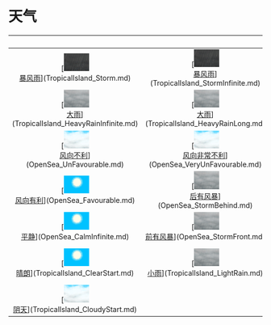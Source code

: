 # 天气  
<br>  |  <br>  |  <br>  |  <br>  
 :----:    |   :----:    |   :----:    |   :----:    
[<img decoding="async" src="Sprite/WeatherStorm_0.png" href="a.md" style="max-width:50px;max-height:50px;"><br>[暴风雨](TropicalIsland_Storm.md)](TropicalIsland_Storm.md)  |  [<img decoding="async" src="Sprite/WeatherStorm_0.png" href="a.md" style="max-width:50px;max-height:50px;"><br>[暴风雨](TropicalIsland_StormInfinite.md)](TropicalIsland_StormInfinite.md)  |  [<img decoding="async" src="Sprite/WeatherStorm_0.png" href="a.md" style="max-width:50px;max-height:50px;"><br>[暴风雨](TropicalIsland_StormStart.md)](TropicalIsland_StormStart.md)  |  [<img decoding="async" src="Sprite/WeatherHeavyRain_0.png" href="a.md" style="max-width:50px;max-height:50px;"><br>[大雨](TropicalIsland_HeavyRain.md)](TropicalIsland_HeavyRain.md)  
[<img decoding="async" src="Sprite/WeatherHeavyRain_0.png" href="a.md" style="max-width:50px;max-height:50px;"><br>[大雨](TropicalIsland_HeavyRainInfinite.md)](TropicalIsland_HeavyRainInfinite.md)  |  [<img decoding="async" src="Sprite/WeatherHeavyRain_0.png" href="a.md" style="max-width:50px;max-height:50px;"><br>[大雨](TropicalIsland_HeavyRainLong.md)](TropicalIsland_HeavyRainLong.md)  |  [<img decoding="async" src="Sprite/WeatherHeavyRain_0.png" href="a.md" style="max-width:50px;max-height:50px;"><br>[大雨](TropicalIsland_HeavyRainStart.md)](TropicalIsland_HeavyRainStart.md)  |  [<img decoding="async" src="Sprite/WeatherPartiallyCloudy_0.png" href="a.md" style="max-width:50px;max-height:50px;"><br>[多云](TropicalIsland_PartiallyCloudy.md)](TropicalIsland_PartiallyCloudy.md)  
[<img decoding="async" src="Sprite/WeatherCloudy_0.png" href="a.md" style="max-width:50px;max-height:50px;"><br>[风向不利](OpenSea_UnFavourable.md)](OpenSea_UnFavourable.md)  |  [<img decoding="async" src="Sprite/WeatherCloudy_0.png" href="a.md" style="max-width:50px;max-height:50px;"><br>[风向非常不利](OpenSea_VeryUnFavourable.md)](OpenSea_VeryUnFavourable.md)  |  [<img decoding="async" src="Sprite/WeatherClear_0.png" href="a.md" style="max-width:50px;max-height:50px;"><br>[风向非常有利](OpenSea_VeryFavourable.md)](OpenSea_VeryFavourable.md)  |  [<img decoding="async" src="Sprite/WeatherClear_0.png" href="a.md" style="max-width:50px;max-height:50px;"><br>[风向非常有利](OpenSea_VeryFavourableInfinite.md)](OpenSea_VeryFavourableInfinite.md)  
[<img decoding="async" src="Sprite/WeatherClear_0.png" href="a.md" style="max-width:50px;max-height:50px;"><br>[风向有利](OpenSea_Favourable.md)](OpenSea_Favourable.md)  |  [<img decoding="async" src="Sprite/WeatherHeavyRain_0.png" href="a.md" style="max-width:50px;max-height:50px;"><br>[后有风暴](OpenSea_StormBehind.md)](OpenSea_StormBehind.md)  |  [<img decoding="async" src="Sprite/WeatherHeavyRain_0.png" href="a.md" style="max-width:50px;max-height:50px;"><br>[后有风暴](OpenSea_StormBehindInfinite.md)](OpenSea_StormBehindInfinite.md)  |  [<img decoding="async" src="Sprite/WeatherClear_0.png" href="a.md" style="max-width:50px;max-height:50px;"><br>[平静](OpenSea_Calm.md)](OpenSea_Calm.md)  
[<img decoding="async" src="Sprite/WeatherClear_0.png" href="a.md" style="max-width:50px;max-height:50px;"><br>[平静](OpenSea_CalmInfinite.md)](OpenSea_CalmInfinite.md)  |  [<img decoding="async" src="Sprite/WeatherHeavyRain_0.png" href="a.md" style="max-width:50px;max-height:50px;"><br>[前有风暴](OpenSea_StormFront.md)](OpenSea_StormFront.md)  |  [<img decoding="async" src="Sprite/WeatherClear_0.png" href="a.md" style="max-width:50px;max-height:50px;"><br>[晴朗](TropicalIsland_Clear.md)](TropicalIsland_Clear.md)  |  [<img decoding="async" src="Sprite/WeatherClear_0.png" href="a.md" style="max-width:50px;max-height:50px;"><br>[晴朗](TropicalIsland_ClearInfinite.md)](TropicalIsland_ClearInfinite.md)  
[<img decoding="async" src="Sprite/WeatherClear_0.png" href="a.md" style="max-width:50px;max-height:50px;"><br>[晴朗](TropicalIsland_ClearStart.md)](TropicalIsland_ClearStart.md)  |  [<img decoding="async" src="Sprite/WeatherHeavyRain_0.png" href="a.md" style="max-width:50px;max-height:50px;"><br>[小雨](TropicalIsland_LightRain.md)](TropicalIsland_LightRain.md)  |  [<img decoding="async" src="Sprite/WeatherHeavyRain_0.png" href="a.md" style="max-width:50px;max-height:50px;"><br>[小雨](TropicalIsland_LightRainStart.md)](TropicalIsland_LightRainStart.md)  |  [<img decoding="async" src="Sprite/WeatherCloudy_0.png" href="a.md" style="max-width:50px;max-height:50px;"><br>[阴天](TropicalIsland_Cloudy.md)](TropicalIsland_Cloudy.md)  
[<img decoding="async" src="Sprite/WeatherCloudy_0.png" href="a.md" style="max-width:50px;max-height:50px;"><br>[阴天](TropicalIsland_CloudyStart.md)](TropicalIsland_CloudyStart.md)  |    |    |    
